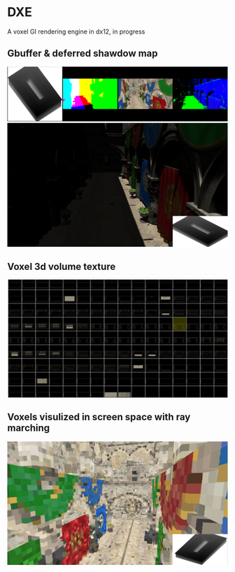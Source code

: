 # DXE
A voxel GI rendering engine in dx12, in progress

## Gbuffer & deferred shawdow map
![](sc/gb.PNG)
![](sc/sm.PNG)

## Voxel 3d volume texture
![](sc/voxeltex.PNG)

## Voxels visulized in screen space with ray marching
![](sc/ssvoxel.PNG)
